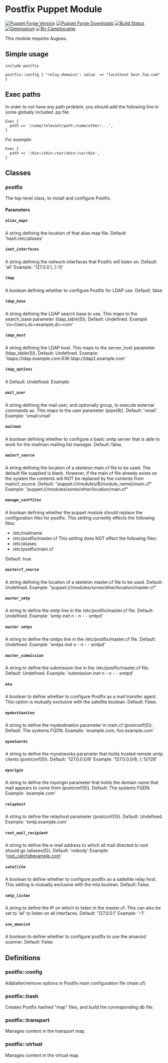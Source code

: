 # Postfix Puppet Module

[![Puppet Forge Version](http://img.shields.io/puppetforge/v/camptocamp/postfix.svg)](https://forge.puppetlabs.com/camptocamp/postfix)
[![Puppet Forge Downloads](http://img.shields.io/puppetforge/dt/camptocamp/postfix.svg)](https://forge.puppetlabs.com/camptocamp/postfix)
[![Build Status](https://img.shields.io/travis/camptocamp/puppet-postfix/master.svg)](https://travis-ci.org/camptocamp/puppet-postfix)
[![Gemnasium](https://img.shields.io/gemnasium/camptocamp/puppet-postfix.svg)](https://gemnasium.com/camptocamp/puppet-postfix)
[![By Camptocamp](https://img.shields.io/badge/by-camptocamp-fb7047.svg)](http://www.camptocamp.com)

This module requires Augeas.

## Simple usage

    include postfix

    postfix::config { "relay_domains": value  => "localhost host.foo.com" }

## Exec paths

In order to not have any path problem, you should add the following line in
some globally included .pp file:

    Exec {
      path => '/some/relevant/path:/some/other:...',
    }

For example:

    Exec {
      path => '/bin:/sbin:/usr/sbin:/usr/bin',
    }

## Classes

### postfix

The top-level class, to install and configure Postfix.

#### Parameters

##### `alias_maps`

A string defining the location of that alias map file.
Default: 'hash:/etc/aliases'

##### `inet_interfaces`

A string defining the network interfaces that Postfix will listen on.
Default: 'all'
Example: '127.0.0.1, [::1]'

##### `ldap`

A boolean defining whether to configure Postfix for LDAP use.
Default: false

##### `ldap_base`

A string defining the LDAP search base to use. This maps to the search_base parameter (ldap_table(5)). 
Default: Undefined. 
Example 'cn=Users,dc=example,dc=com'

##### `ldap_host`

A string defining the LDAP host. This maps to the server_host parameter (ldap_table(5)).
Default: Undefined.
Example: 'ldaps://ldap.example.com:636 ldap://ldap2.example.com'

##### `ldap_options`

A 
Default: Undefined.
Example: 

##### `mail_user`

A string defining the mail user, and optionally group, to execute external commands as. This maps to the user parameter (pipe(8)).
Default: 'vmail'.
Example: 'vmail:vmail'

##### `mailman`

A boolean defining whether to configure a basic smtp server that is able to work for the mailman mailing list manager.
Default: false.

##### `maincf_source`

A string defining the location of a skeleton main.cf file to be used. The default file supplied is blank. However, if the main.cf file already exists on the system the contents will NOT be replaced by the contents from maincf_source.
Default: "puppet:///modules/${module_name}/main.cf"
Example: "puppet:///modules/some/other/location/main.cf"

##### `manage_conffiles`

A boolean defining whether the puppet module should replace the configuration files for postfix. 
This setting currently effects the following files:
* /etc/mailname
* /etc/postfix/master.cf
This setting does NOT effect the following files:
* /etc/aliases
* /etc/postfix/main.cf

Default: true.

##### `mastercf_source`
A string defining the location of a skeleton master.cf file to be used.
Default: Undefined.
Example: "puppet:///modules/some/other/location/master.cf"

##### `master_smtp`
A string to define the smtp line in the /etc/postfix/master.cf file.
Default: Undefined.
Example: 'smtp      inet  n       -       n       -       -       smtpd'

##### `master smtps`
A string to define the smtps line in the /etc/postfix/master.cf file.
Default: Undefined.
Example: 'smtps     inet  n       -       n       -       -       smtpd'

##### `master_submission`
A string to define the submission line in the /etc/postfix/master.cf file.
Default: Undefined.
Example: 'submission inet n       -       n       -       -       smtpd'

##### `mta`
A boolean to define whether to configure Postfix as a mail transfer agent. This option is mutually exclusive with the satellite boolean.
Default: False.

##### `mydestination`
A string to define the mydestination parameter in main.cf (postconf(5)).
Default: The systems FQDN.
Example: 'example.com, foo.example.com'

##### `mynetworks`
A string to define the mynetworks parameter that holds trusted remote smtp clients (postconf(5)).
Default: '127.0.0.0/8'
Example: '127.0.0.0/8, [::1]/128'

##### `myorigin`
A string to define the myorigin parameter that holds the domain name that mail appears to come from (postconf(5)).
Default: The systems FQDN.
Example: 'example.com'

##### `relayhost`
A string to define the relayhost parameter (postconf(5)).
Default: Undefined.
Example: 'smtp.example.com'

##### `root_mail_recipient`
A string to define the e-mail address to which all mail directed to root should go (aliases(5)).
Default: 'nobody'
Example: 'root_catch@example.com'

##### `satellite`
A boolean to define whether to configure postfix as a sattellite relay host. This setting is mutually exclusive with the mta boolean.
Default: False.

##### `smtp_listen`
A string to define the IP on which to listen in the master.cf. This can also be set to 'all' to listen on all interfaces.
Default: '127.0.0.1'
Example: '::1'

##### `use_amavisd`
A boolean to define whether to configure postfix to use the amavisd scanner.
Default: False.


## Definitions

### postfix::config

Add/alter/remove options in Postfix main configuration file (main.cf)

### postfix::hash

Creates Postfix hashed "map" files, and build the corresponding db file.

### postfix::transport

Manages content in the transport map.

### postfix::virtual

Manages content in the virtual map.


